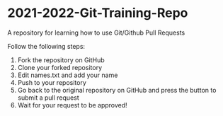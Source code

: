 # 2021-2022-Git-Training-Repo
A repository for learning how to use Git/Github Pull Requests

Follow the following steps:
1. Fork the repository on GitHub
2. Clone your forked repository
3. Edit names.txt and add your name
4. Push to your repository
5. Go back to the original repository on GitHub and press the button to submit a pull request
6. Wait for your request to be approved!

